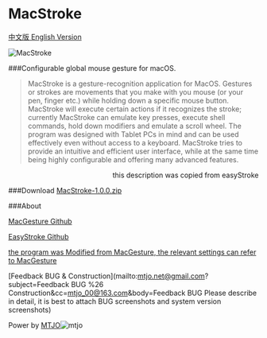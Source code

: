 MacStroke
================================

[中文版 English Version](https://github.com/mtjo/MacStroke/blob/master/README_zh-Hans.md)


![MacStroke](https://github.com/mtjo/MacStroke/raw/release/logo.png)

###Configurable global mouse gesture for macOS.
>MacStroke is a gesture-recognition application for MacOS. Gestures or strokes are movements that you make with you mouse (or your pen, finger etc.) while holding down a specific mouse button. MacStroke will execute certain actions if it recognizes the stroke; currently MacStroke can emulate key presses, execute shell commands, hold down modifiers and emulate a scroll wheel. The program was designed with Tablet PCs in mind and can be used effectively even without access to a keyboard. MacStroke tries to provide an intuitive and efficient user interface, while at the same time being highly configurable and offering many advanced features.<p>
<p style="text-align:right">this description was copied from easyStroke</p>

###Download
[MacStroke-1.0.0.zip](https://github.com/mtjo/MacStroke/raw/release/Download/MacStroke-1.0.0.zip)


###About

[MacGesture Github](https://github.com/MacGesture/MacGesture)

[EasyStroke Github](https://github.com/thjaeger/easystroke)


[the program  was Modified from MacGesture, the relevant settings can refer to MacGesture](https://github.com/MacGesture/MacGesture/wiki)

[Feedback BUG & Construction](mailto:mtjo.net@gmail.com?subject=Feedback BUG %26 Construction&cc=mtjo_00@163.com&body=Feedback BUG Please describe in detail, it is best to attach BUG screenshots and system version screenshots)

Power by [MTJO](http://mtjo.net)![mtjo](https://github.com/mtjo/MacStroke/raw/release/logo-mtjo.png)
